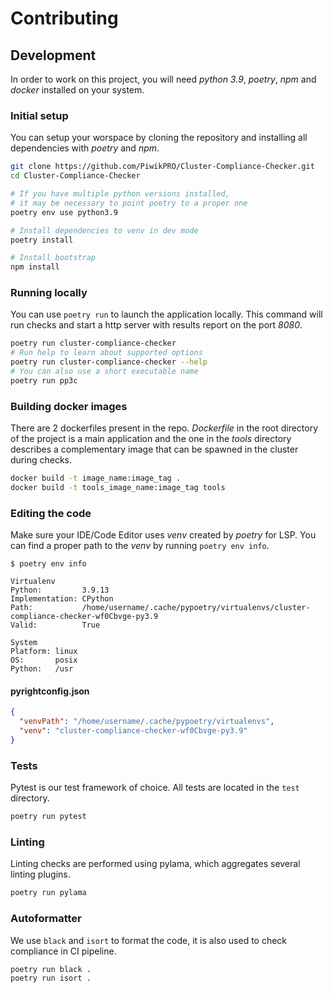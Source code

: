 # Contributing

## Development

In order to work on this project, you will need _python 3.9_, _poetry_,
_npm_ and _docker_ installed on your system.

### Initial setup

You can setup your worspace by cloning the repository
and installing all dependencies with _poetry_ and _npm_.

```bash
git clone https://github.com/PiwikPRO/Cluster-Compliance-Checker.git
cd Cluster-Compliance-Checker

# If you have multiple python versions installed,
# it may be necessary to point poetry to a proper one
poetry env use python3.9

# Install dependencies to venv in dev mode
poetry install

# Install bootstrap
npm install
```

### Running locally

You can use `poetry run` to launch the application locally.
This command will run checks and start a http server with results report
on the port _8080_.

```bash
poetry run cluster-compliance-checker
# Run help to learn about supported options
poetry run cluster-compliance-checker --help
# You can also use a short executable name
poetry run pp3c
```

### Building docker images

There are 2 dockerfiles present in the repo.
_Dockerfile_ in the root directory of the project is a main application
and the one in the _tools_ directory describes a complementary image
that can be spawned in the cluster during checks.

```bash
docker build -t image_name:image_tag .
docker build -t tools_image_name:image_tag tools
```

### Editing the code

Make sure your IDE/Code Editor uses _venv_ created by _poetry_ for LSP.
You can find a proper path to the _venv_ by running `poetry env info`.

```text
$ poetry env info

Virtualenv
Python:         3.9.13
Implementation: CPython
Path:           /home/username/.cache/pypoetry/virtualenvs/cluster-compliance-checker-wf0Cbvge-py3.9
Valid:          True

System
Platform: linux
OS:       posix
Python:   /usr
```

#### pyrightconfig.json

```json
{
  "venvPath": "/home/username/.cache/pypoetry/virtualenvs",
  "venv": "cluster-compliance-checker-wf0Cbvge-py3.9"
}
```

### Tests

Pytest is our test framework of choice.
All tests are located in the `test` directory.

```bash
poetry run pytest
```

### Linting

Linting checks are performed using pylama,
which aggregates several linting plugins.

```bash
poetry run pylama
```

### Autoformatter

We use `black` and `isort` to format the code,
it is also used to check compliance in CI pipeline.

```bash
poetry run black .
poetry run isort .
```
